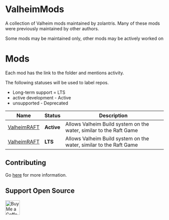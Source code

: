 # ValheimMods

A collection of Valheim mods maintained by zolantris. Many of these mods were previously maintained by other authors.

Some mods may be maintained only, other mods may be actively worked on

# Mods

Each mod has the link to the folder and mentions activity. 

The following statuses will be used to label repos.

- Long-term support = LTS
- active development - Active
- unsupported - Deprecated

| Name                                         | Status     | Description                                                        | 
|----------------------------------------------|------------|-----------------------------------------|
| [ValheimRAFT](src/ValheimRAFT)               | **Active** | Allows Valheim Build system on the water, similar to the Raft Game |
| [ValheimRAFT](src/BuildingDamageModExtended) | **LTS**    | Allows Valheim Build system on the water, similar to the Raft Game |


## Contributing

Go [here](docs/CONTRIBUTING.md) for more information.

## Support Open Source

<a href='https://ko-fi.com/zolantris' target='_blank'><img height='35' style='border:0px;height:46px;' src='https://az743702.vo.msecnd.net/cdn/kofi3.png?v=0' border='0' alt='Buy Me a Coffee at ko-fi.com' />